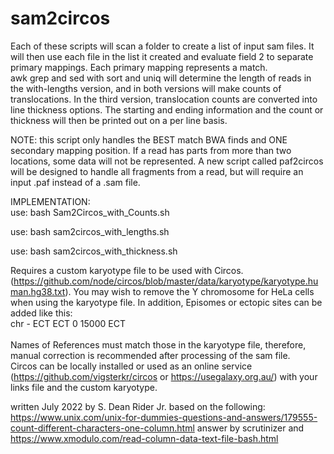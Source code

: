 # sam2circos
Each of these scripts will scan a folder to create a list of input sam files.
It will then use each file in the list it created
and evaluate field 2 to separate primary mappings.
Each primary mapping represents a match.  
awk grep and sed with sort and uniq will determine the length of reads
in the with-lengths version, and in both versions will make
counts of translocations. In the third version, translocation counts are converted into line thickness options. The starting and ending information 
and the count or thickness will then be printed out on a per line basis. 

NOTE: this script only handles the BEST match BWA finds and ONE secondary mapping position. If a read has parts from more than two locations, some data will not be represented. A new script called paf2circos will be designed to handle all fragments from a read, but will require an input .paf instead of a .sam file.

IMPLEMENTATION:<br>
use: bash Sam2Circos_with_Counts.sh

use: bash sam2circos_with_lengths.sh

use: bash sam2circos_with_thickness.sh

Requires a custom karyotype file to be used with Circos. (https://github.com/node/circos/blob/master/data/karyotype/karyotype.human.hg38.txt).
You may wish to remove the Y chromosome for HeLa cells when using the karyotype file. In addition,
Episomes or ectopic sites can be added like this:<br>
chr - ECT ECT 0 15000 ECT<br>
<br>Names of References must match those in the karyotype file, therefore,
manual correction is recommended after processing of the sam file.
<br>
Circos can be locally installed or used as an online service (https://github.com/vigsterkr/circos or https://usegalaxy.org.au/) with your links file and the custom karyotype.

written July 2022 by S. Dean Rider Jr. based on the following:
https://www.unix.com/unix-for-dummies-questions-and-answers/179555-count-different-characters-one-column.html
answer by scrutinizer
and
https://www.xmodulo.com/read-column-data-text-file-bash.html
